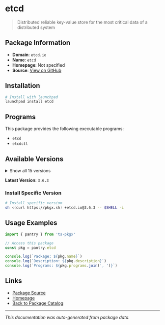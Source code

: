 # etcd

> Distributed reliable key-value store for the most critical data of a distributed system

## Package Information

- **Domain**: `etcd.io`
- **Name**: `etcd`
- **Homepage**: Not specified
- **Source**: [View on GitHub](https://github.com/pkgxdev/pantry/tree/main/projects/etcd.io/package.yml)

## Installation

```bash
# Install with launchpad
launchpad install etcd
```

## Programs

This package provides the following executable programs:

- `etcd`
- `etcdctl`

## Available Versions

<details>
<summary>Show all 15 versions</summary>

- `3.6.3`, `3.6.2`, `3.6.1`, `3.6.0`, `3.5.22`
- `3.5.21`, `3.5.20`, `3.5.19`, `3.5.18`, `3.5.17`
- `3.5.16`, `3.5.15`, `3.5.14`, `3.4.37`, `3.4.36`

</details>

**Latest Version**: `3.6.3`

### Install Specific Version

```bash
# Install specific version
sh <(curl https://pkgx.sh) +etcd.io@3.6.3 -- $SHELL -i
```

## Usage Examples

```typescript
import { pantry } from 'ts-pkgx'

// Access this package
const pkg = pantry.etcd

console.log(`Package: ${pkg.name}`)
console.log(`Description: ${pkg.description}`)
console.log(`Programs: ${pkg.programs.join(', ')}`)
```

## Links

- [Package Source](https://github.com/pkgxdev/pantry/tree/main/projects/etcd.io/package.yml)
- [Homepage](#)
- [Back to Package Catalog](../../package-catalog.md)

---

*This documentation was auto-generated from package data.*
